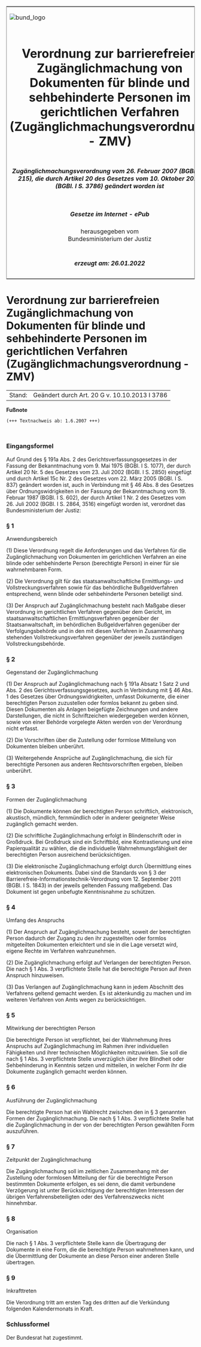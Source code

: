 <span id="DECKBLATT.html"></span>

<table border="0" frame="border" width="100%">

<tr valign="top">

<td align="left">

![bund\_logo](BfJ_2021_Web_de_de.gif)

</td>

<td align="right">

 

</td>

</tr>

<tr align="center" valign="middle">

<td colspan="2">

# Verordnung zur barrierefreien Zugänglichmachung von Dokumenten für blinde und sehbehinderte Personen im gerichtlichen Verfahren (Zugänglichmachungsverordnung - ZMV)

</td>

</tr>

<tr align="center" valign="middle">

<td colspan="2">

##### Zugänglichmachungsverordnung vom 26. Februar 2007 (BGBl. I S. 215), die durch Artikel 20 des Gesetzes vom 10. Oktober 2013 (BGBl. I S. 3786) geändert worden ist

</td>

</tr>

<tr align="center" valign="middle">

<td colspan="2">

  
  

##### Gesetze im Internet - ePub  
  
herausgegeben vom  
Bundesministerium der Justiz

</td>

</tr>

<tr align="center" valign="bottom">

<td colspan="2">

  
  

##### erzeugt am: 26.01.2022

</td>

</tr>

</table>

<span id="BJNR021500007.html"></span>

# Verordnung zur barrierefreien Zugänglichmachung von Dokumenten für blinde und sehbehinderte Personen im gerichtlichen Verfahren (Zugänglichmachungsverordnung - ZMV)

<div>

<div class="jnhtml">

|        |                                               |
| ------ | --------------------------------------------- |
| Stand: | Geändert durch Art. 20 G v. 10.10.2013 I 3786 |

</div>

</div>

<div>

  
**Fußnote**

<div class="jnhtml">

<div>

<div class="jurAbsatz">

  

``` 
(+++ Textnachweis ab: 1.6.2007 +++)

 
```

</div>

</div>

</div>

</div>

<span id="BJNR021500007BJNE000100000.html"></span>

### Eingangsformel  

<div>

<div class="jnhtml">

<div>

<div class="jurAbsatz">

Auf Grund des § 191a Abs. 2 des Gerichtsverfassungsgesetzes in der
Fassung der Bekanntmachung vom 9. Mai 1975 (BGBl. I S. 1077), der durch
Artikel 20 Nr. 5 des Gesetzes vom 23. Juli 2002 (BGBl. I S. 2850)
eingefügt und durch Artikel 15c Nr. 2 des Gesetzes vom 22. März 2005
(BGBl. I S. 837) geändert worden ist, auch in Verbindung mit § 46 Abs. 8
des Gesetzes über Ordnungswidrigkeiten in der Fassung der Bekanntmachung
vom 19. Februar 1987 (BGBl. I S. 602), der durch Artikel 1 Nr. 2 des
Gesetzes vom 26. Juli 2002 (BGBl. I S. 2864, 3516) eingefügt worden ist,
verordnet das Bundesministerium der Justiz:

</div>

</div>

</div>

</div>

<span id="BJNR021500007BJNE000200000.html"></span>

### § 1  
Anwendungsbereich

<div>

<div class="jnhtml">

<div>

<div class="jurAbsatz">

(1) Diese Verordnung regelt die Anforderungen und das Verfahren für die
Zugänglichmachung von Dokumenten im gerichtlichen Verfahren an eine
blinde oder sehbehinderte Person (berechtigte Person) in einer für sie
wahrnehmbaren Form.

</div>

<div class="jurAbsatz">

(2) Die Verordnung gilt für das staatsanwaltschaftliche Ermittlungs- und
Vollstreckungsverfahren sowie für das behördliche Bußgeldverfahren
entsprechend, wenn blinde oder sehbehinderte Personen beteiligt sind.

</div>

<div class="jurAbsatz">

(3) Der Anspruch auf Zugänglichmachung besteht nach Maßgabe dieser
Verordnung im gerichtlichen Verfahren gegenüber dem Gericht, im
staatsanwaltschaftlichen Ermittlungsverfahren gegenüber der
Staatsanwaltschaft, im behördlichen Bußgeldverfahren gegenüber der
Verfolgungsbehörde und in den mit diesen Verfahren in Zusammenhang
stehenden Vollstreckungsverfahren gegenüber der jeweils zuständigen
Vollstreckungsbehörde.

</div>

</div>

</div>

</div>

<span id="BJNR021500007BJNE000301311.html"></span>

### § 2  
Gegenstand der Zugänglichmachung

<div>

<div class="jnhtml">

<div>

<div class="jurAbsatz">

(1) Der Anspruch auf Zugänglichmachung nach § 191a Absatz 1 Satz 2 und
Abs. 2 des Gerichtsverfassungsgesetzes, auch in Verbindung mit § 46 Abs.
1 des Gesetzes über Ordnungswidrigkeiten, umfasst Dokumente, die einer
berechtigten Person zuzustellen oder formlos bekannt zu geben sind.
Diesen Dokumenten als Anlagen beigefügte Zeichnungen und andere
Darstellungen, die nicht in Schriftzeichen wiedergegeben werden können,
sowie von einer Behörde vorgelegte Akten werden von der Verordnung nicht
erfasst.

</div>

<div class="jurAbsatz">

(2) Die Vorschriften über die Zustellung oder formlose Mitteilung von
Dokumenten bleiben unberührt.

</div>

<div class="jurAbsatz">

(3) Weitergehende Ansprüche auf Zugänglichmachung, die sich für
berechtigte Personen aus anderen Rechtsvorschriften ergeben, bleiben
unberührt.

</div>

</div>

</div>

</div>

<span id="BJNR021500007BJNE000401311.html"></span>

### § 3  
Formen der Zugänglichmachung

<div>

<div class="jnhtml">

<div>

<div class="jurAbsatz">

(1) Die Dokumente können der berechtigten Person schriftlich,
elektronisch, akustisch, mündlich, fernmündlich oder in anderer
geeigneter Weise zugänglich gemacht werden.

</div>

<div class="jurAbsatz">

(2) Die schriftliche Zugänglichmachung erfolgt in Blindenschrift oder in
Großdruck. Bei Großdruck sind ein Schriftbild, eine Kontrastierung und
eine Papierqualität zu wählen, die die individuelle
Wahrnehmungsfähigkeit der berechtigten Person ausreichend
berücksichtigen.

</div>

<div class="jurAbsatz">

(3) Die elektronische Zugänglichmachung erfolgt durch Übermittlung eines
elektronischen Dokuments. Dabei sind die Standards von § 3 der
Barrierefreie-Informationstechnik-Verordnung vom 12. September 2011
(BGBl. I S. 1843) in der jeweils geltenden Fassung maßgebend. Das
Dokument ist gegen unbefugte Kenntnisnahme zu schützen.

</div>

</div>

</div>

</div>

<span id="BJNR021500007BJNE000500000.html"></span>

### § 4  
Umfang des Anspruchs

<div>

<div class="jnhtml">

<div>

<div class="jurAbsatz">

(1) Der Anspruch auf Zugänglichmachung besteht, soweit der berechtigten
Person dadurch der Zugang zu den ihr zugestellten oder formlos
mitgeteilten Dokumenten erleichtert und sie in die Lage versetzt wird,
eigene Rechte im Verfahren wahrzunehmen.

</div>

<div class="jurAbsatz">

(2) Die Zugänglichmachung erfolgt auf Verlangen der berechtigten Person.
Die nach § 1 Abs. 3 verpflichtete Stelle hat die berechtigte Person auf
ihren Anspruch hinzuweisen.

</div>

<div class="jurAbsatz">

(3) Das Verlangen auf Zugänglichmachung kann in jedem Abschnitt des
Verfahrens geltend gemacht werden. Es ist aktenkundig zu machen und im
weiteren Verfahren von Amts wegen zu berücksichtigen.

</div>

</div>

</div>

</div>

<span id="BJNR021500007BJNE000600000.html"></span>

### § 5  
Mitwirkung der berechtigten Person

<div>

<div class="jnhtml">

<div>

<div class="jurAbsatz">

Die berechtigte Person ist verpflichtet, bei der Wahrnehmung ihres
Anspruchs auf Zugänglichmachung im Rahmen ihrer individuellen
Fähigkeiten und ihrer technischen Möglichkeiten mitzuwirken. Sie soll
die nach § 1 Abs. 3 verpflichtete Stelle unverzüglich über ihre
Blindheit oder Sehbehinderung in Kenntnis setzen und mitteilen, in
welcher Form ihr die Dokumente zugänglich gemacht werden können.

</div>

</div>

</div>

</div>

<span id="BJNR021500007BJNE000700000.html"></span>

### § 6  
Ausführung der Zugänglichmachung

<div>

<div class="jnhtml">

<div>

<div class="jurAbsatz">

Die berechtigte Person hat ein Wahlrecht zwischen den in § 3 genannten
Formen der Zugänglichmachung. Die nach § 1 Abs. 3 verpflichtete Stelle
hat die Zugänglichmachung in der von der berechtigten Person gewählten
Form auszuführen.

</div>

</div>

</div>

</div>

<span id="BJNR021500007BJNE000800000.html"></span>

### § 7  
Zeitpunkt der Zugänglichmachung

<div>

<div class="jnhtml">

<div>

<div class="jurAbsatz">

Die Zugänglichmachung soll im zeitlichen Zusammenhang mit der Zustellung
oder formlosen Mitteilung der für die berechtigte Person bestimmten
Dokumente erfolgen, es sei denn, die damit verbundene Verzögerung ist
unter Berücksichtigung der berechtigten Interessen der übrigen
Verfahrensbeteiligten oder des Verfahrenszwecks nicht hinnehmbar.

</div>

</div>

</div>

</div>

<span id="BJNR021500007BJNE000900000.html"></span>

### § 8  
Organisation

<div>

<div class="jnhtml">

<div>

<div class="jurAbsatz">

Die nach § 1 Abs. 3 verpflichtete Stelle kann die Übertragung der
Dokumente in eine Form, die die berechtigte Person wahrnehmen kann, und
die Übermittlung der Dokumente an diese Person einer anderen Stelle
übertragen.

</div>

</div>

</div>

</div>

<span id="BJNR021500007BJNE001000000.html"></span>

### § 9  
Inkrafttreten

<div>

<div class="jnhtml">

<div>

<div class="jurAbsatz">

Die Verordnung tritt am ersten Tag des dritten auf die Verkündung
folgenden Kalendermonats in Kraft.

</div>

</div>

</div>

</div>

<span id="BJNR021500007BJNE001100000.html"></span>

### Schlussformel  

<div>

<div class="jnhtml">

<div>

<div class="jurAbsatz">

Der Bundesrat hat zugestimmt.

</div>

</div>

</div>

</div>
